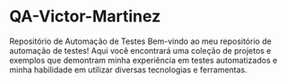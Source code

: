 # QA-Victor-Martinez
Repositório de Automação de Testes  Bem-vindo ao meu repositório de automação de testes! Aqui você encontrará uma coleção de projetos e exemplos que demontram minha experiência em testes automatizados e minha habilidade em utilizar diversas tecnologias e ferramentas.
